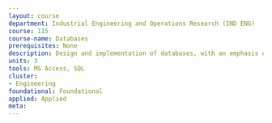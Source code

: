 ```yaml
---
layout: course 
department: Industrial Engineering and Operations Research (IND ENG)
course: 115
course-name: Databases
prerequisites: None
description: Design and implementation of databases, with an emphasis on industrial and commercial applications. Relational algebra, SQL, normalization. Students work in teams with local companies on a database design project. WWW design and queries.
units: 3
tools: MS Access, SQL
cluster:
- Engineering
foundational: Foundational
applied: Applied
meta: 
---
```


